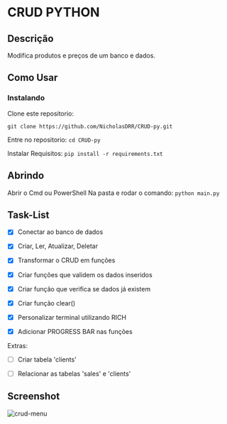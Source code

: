 # CRUD PYTHON

## Descrição

Modifica produtos e preços de um banco e dados.

## Como Usar

### Instalando
Clone este repositorio:

```git clone https://github.com/NicholasDRR/CRUD-py.git```

Entre no repositorio:
```cd CRUD-py```

Instalar Requisitos:
```pip install -r requirements.txt```

## Abrindo

Abrir o Cmd ou PowerShell Na pasta e rodar o comando: ```python main.py```

## Task-List


- [X] Conectar ao banco de dados
- [X] Criar, Ler, Atualizar, Deletar
- [X] Transformar o CRUD em funções
- [X] Criar funções que validem os dados inseridos
- [X] Criar função que verifica se dados já existem
- [X] Criar função clear()
- [X] Personalizar terminal utilizando RICH
- [X] Adicionar PROGRESS BAR nas funções




Extras:

- [ ] Criar tabela 'clients'
- [ ] Relacionar as tabelas 'sales' e 'clients'


## Screenshot

![crud-menu](./CRUD-img/crud-menu.png)
